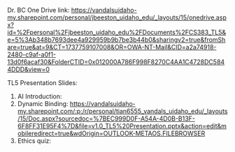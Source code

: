 Dr. BC One Drive link: https://vandalsuidaho-my.sharepoint.com/personal/jbeeston_uidaho_edu/_layouts/15/onedrive.aspx?id=%2Fpersonal%2Fjbeeston_uidaho_edu%2FDocuments%2FCS383_TL5&e=5%3Ab348b7693dee4a929959b9b7be3b44b0&sharingv2=true&fromShare=true&at=9&CT=1737759107008&OR=OWA-NT-Mail&CID=a2a74918-2480-c9af-a0f1-13d0f6acaf30&FolderCTID=0x012000A786F998F8270C4AA1C4728DC5844DDD&view=0

TL5 Presentation Slides:
1. AI Introduction:
2. Dynamic Binding: https://vandalsuidaho-my.sharepoint.com/:p:/r/personal/tian6555_vandals_uidaho_edu/_layouts/15/Doc.aspx?sourcedoc=%7BEC999D0F-A54A-4D0B-B13F-6F8FF31E95F4%7D&file=v1.0_TL5%20Presentation.pptx&action=edit&mobileredirect=true&wdOrigin=OUTLOOK-METAOS.FILEBROWSER
3. Ethics quiz:
